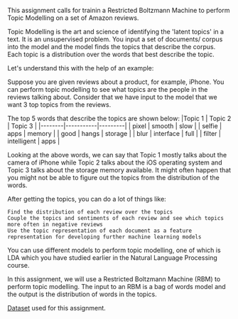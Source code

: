 This assignment calls for trainin a Restricted Boltzmann Machine to perform Topic Modelling on a set of Amazon reviews.

Topic Modelling is the art and science of identifying the 'latent topics' in a text. It is an unsupervised problem. You input a set of documents/ corpus into the model and the model finds the topics that describe the corpus. Each topic is a distribution over the words that best describe the topic. 

Let's understand this with the help of an example:

Suppose you are given reviews about a product, for example, iPhone. You can perform topic modelling to see what topics are the people in the reviews talking about. Consider that we have input to the model that we want 3 top topics from the reviews.

The top 5 words that describe the topics are shown below:
|Topic 1 |	Topic 2	 | Topic 3 |
|--------|-----------|---------|
| pixel	| smooth	| slow |
| selfie |	apps	| memory |
| good	| hangs	| storage |
| blur	| interface	| full |
| filter |	intelligent	| apps |

Looking at the above words, we can say that Topic 1 mostly talks about the camera of iPhone while Topic 2 talks about the iOS operating system and Topic 3 talks about the storage memory available. It might often happen that you might not be able to figure out the topics from the distribution of the words.

 

After getting the topics, you can do a lot of things like:

    Find the distribution of each review over the topics
    Couple the topics and sentiments of each review and see which topics more often in negative reviews
    Use the topic representation of each document as a feature representation for developing further machine learning models

You can use different models to perform topic modelling, one of which is LDA  which you have studied earlier in the Natural Language Processing course.

In this assignment, we will use a Restricted Boltzmann Machine (RBM) to perform topic modelling. The input to an RBM is a bag of words model and the output is the distribution of words in the topics.

[Dataset](amazon.csv) used for this assignment.